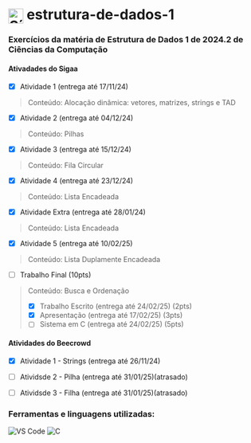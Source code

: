 <h1>
  <img src="https://cdn.jsdelivr.net/gh/devicons/devicon/icons/c/c-original.svg" alt="Símbolo C" width="30" style="vertical-align: middle;">
  estrutura-de-dados-1
</h1>

### Exercícios da matéria de Estrutura de Dados 1 de 2024.2 de Ciências da Computação

#### Ativadades do Sigaa
- [x] Atividade 1 (entrega até 17/11/24)
> Conteúdo: Alocação dinâmica: vetores, matrizes, strings e TAD
- [x] Atividade 2 (entrega até 04/12/24)
> Conteúdo: Pilhas
- [x] Atividade 3 (entrega até 15/12/24)
> Conteúdo: Fila Circular
- [x] Atividade 4 (entrega até 23/12/24)
> Conteúdo: Lista Encadeada
- [x] Atividade Extra (entrega até 28/01/24)
> Conteúdo: Lista Encadeada
- [x] Atividade 5 (entrega até 10/02/25)
> Conteúdo: Lista Duplamente Encadeada
- [ ] Trabalho Final (10pts)
> Conteúdo: Busca e Ordenação
> - [x] Trabalho Escrito (entrega até 24/02/25) (2pts)
> - [x] Apresentação (entrega até 17/02/25) (3pts)
> - [ ] Sistema em C (entrega até 24/02/25) (5pts)

#### Atividades do Beecrowd
- [x] Atividade 1 - Strings (entrega até 26/11/24)
- [ ] Atividsde 2 - Pilha (entrega até 31/01/25)(atrasado)
- [ ] Atividsde 3 - Filha (entrega até 31/01/25)(atrasado)


### Ferramentas e linguagens utilizadas:
<div>
  <img src="https://img.shields.io/badge/-VS%20Code-007ACC?logo=visual-studio-code&logoColor=white&style=flat" alt="VS Code">
  <img src="https://img.shields.io/badge/-C-00599C?logo=c&logoColor=white&style=flat" alt="C">
</div>
